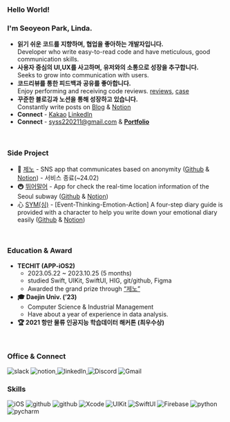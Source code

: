 ### Hello World!

### I'm Seoyeon Park, Linda.
- **읽기 쉬운 코드를 지향하며, 협업을 좋아하는 개발자입니다.**  
    Developer who write easy-to-read code and have meticulous, good communication skills.
- **사용자 중심의 UI,UX를 사고하며, 유저와의 소통으로 성장을 추구합니다.**  
    Seeks to grow into communication with users.
- **코드리뷰를 통한 피드백과 공유를 좋아합니다.**   
    Enjoy performing and receiving code reviews.
    [reviews](https://github.com/Good-MoGong/SYM/pulls?q=is%3Apr+is%3Aclosed), [case](https://github.com/Good-MoGong/SYM/pull/131)
- **꾸준한 블로깅과 노션을 통해 성장하고 있습니다.**  
    Constantly write posts on [Blog](https://sy-catbutler.tistory.com/) & [Notion](https://ballistic-dollar-2f4.notion.site/iOS-3525b0f1ae9d4e738a71d418d2ed4b4f)
- **Connect** - [Kakao](https://open.kakao.com/o/seP3uehg) [LinkedIn](https://www.linkedin.com/in/0linda1)
- **Connect** - syss220211@gmail.com & **[Portfolio](https://github.com/syss220211/portfolio/blob/main/portfolio.pdf)**

<br>

### Side Project
- 📱 [제노](https://apps.apple.com/kr/app/%EC%A0%9C%EB%85%B8/id6471948555) - SNS app that communicates based on anonymity ([Github](https://github.com/APP-iOS2/ZENO-iOS) & [Notion](https://ballistic-dollar-2f4.notion.site/Zeno-06025a49a8114b4ea94bb54786bf4324)) - 서비스 종료(~24.02)
- 🚇 [뛰어말어](https://apps.apple.com/kr/app/%EB%9B%B0%EC%96%B4%EB%A7%90%EC%96%B4/id6474415798) - App for check the real-time location information of the Seoul subway ([Github](https://github.com/MetroMates/metroCity) & [Notion](https://ballistic-dollar-2f4.notion.site/b668c532b0af43dd8c25c954484d67f2))
- ⼼ [SYM(심)](https://apps.apple.com/kr/app/sym-%EC%8B%AC-speak-your-mind/id6479210995) - [Event-Thinking-Emotion-Action] A four-step diary guide is provided with a character to help you write down your emotional diary easily ([Github](https://github.com/Good-MoGong/SYM) & [Notion](https://ballistic-dollar-2f4.notion.site/Speak-You-Mind-2b73719aead6464495617ca727b00f78?pvs=74))  

<br>

### Education & Award
- **TECHIT (APP-iOS2)**
	- 2023.05.22 ~ 2023.10.25 (5 months)
	- studied Swift, UIKit, SwiftUI, HIG, git/github, Figma
	- Awarded the grand prize through [“제노”](https://apps.apple.com/kr/app/%EC%A0%9C%EB%85%B8/id6471948555)
- **🎓 Daejin Univ. (’23)**
	- Computer Science & Industrial Management
	- Have about a year of experience in data analysis.
 - **🏆 2021 항만 물류 인공지능 학습데이터 해커톤 (최우수상)**


<br>

### Office & Connect
![slack](https://img.shields.io/badge/Slack-4A154B?style=for-the-badge&logo=slack&logoColor=white) ![notion](https://img.shields.io/badge/Notion-000000?style=for-the-badge&logo=notion&logoColor=white)[ ](https://url.kr/qgnjtb) ![linkedIn](https://img.shields.io/badge/LinkedIn-0077B5?style=for-the-badge&logo=linkedin&logoColor=white)[ ](https://www.linkedin.com/in/0linda1) ![Discord](https://img.shields.io/badge/Discord-7289DA?style=for-the-badge&logo=discord&logoColor=white)  ![Gmail](https://img.shields.io/badge/Gmail-D14836?style=for-the-badge&logo=gmail&logoColor=white)


### Skills
![iOS](https://img.shields.io/badge/iOS-000000?style=for-the-badge&logo=ios&logoColor=white) ![github](https://camo.githubusercontent.com/d282840f187c18e9dd8df82df0b7ac808ce1381295b5cf5365cef71cacf27a21/68747470733a2f2f696d672e736869656c64732e696f2f62616467652f53776966742d4630353133383f7374796c653d666c61742d737175617265266c6f676f3d5377696674266c6f676f436f6c6f723d7768697465)  ![github](https://camo.githubusercontent.com/73b945cf4e964d7f10a4d8ebf0cdcdb710f350c86dfdae3ba4f8d65105aa5efc/68747470733a2f2f696d672e736869656c64732e696f2f62616467652f4769742d4630353033323f7374796c653d666c61742d737175617265266c6f676f3d476974266c6f676f436f6c6f723d7768697465) 
![Xcode](https://img.shields.io/badge/Xcode-147EFB?style=flat-square&logo=Xcode&logoColor=white)  ![UIKit](https://camo.githubusercontent.com/d8e5cdcf7a1ad54f03afd43c6c2bf58b186ca03fb315bcd1febe6d2060e28ffe/68747470733a2f2f696d672e736869656c64732e696f2f62616467652f55494b69742d3233393646333f7374796c653d666c61742d737175617265266c6f676f3d55494b6974266c6f676f436f6c6f723d7768697465)  ![SwiftUI](https://camo.githubusercontent.com/3cd941175d15ab00992c96d3e3161a80739b5944666534edfb9dad92a0670850/68747470733a2f2f696d672e736869656c64732e696f2f62616467652f537769667455492d3243363842353f267374796c653d666c61742d737175617265266c6f676f3d5377696674266c6f676f436f6c6f723d7768697465) ![Firebase](https://img.shields.io/badge/Firebase-FFCA28?style=flat-square&logo=firebase&logoColor=black) 
![python](https://img.shields.io/badge/Python-14354C?style=for-the-badge&logo=python&logoColor=white) ![pycharm](https://img.shields.io/badge/PyCharm-000000?style=flat-square&logo=PyCharm&logoColor=white)

